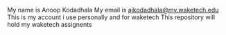 My name is Anoop Kodadhala
My email is ajkodadhala@my.waketech.edu
This is my account i use personally and for waketech
This repository will hold my waketech assignents

